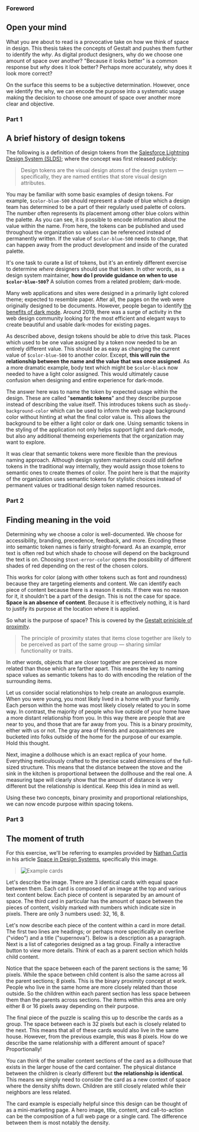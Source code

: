 ### Foreword
## Open your mind

What you are about to read is a provocative take on how we think of space in design. This thesis takes the concepts of Gestalt and pushes them further to identify the _why_. As digital product designers, why do we choose one amount of space over another? "Because it looks better" is a common response but _why_ does it look better? Perhaps more accurately, why does it look more correct?

On the surface this seems to be a subjective determination. However, once we identify the why, we can encode the purpose into a systematic usage making the decision to choose one amount of space over another more clear and objective.

### Part 1
## A brief history of design tokens

The following is a definition of design tokens from the [Salesforce Lightning Design System (SLDS)](https://www.lightningdesignsystem.com/design-tokens/); where the concept was first released publicly:

> Design tokens are the visual design atoms of the design system — specifically, they are named entities that store visual design attributes.

You may be familiar with some basic examples of design tokens. For example, `$color-blue-500` should represent a shade of blue which a design team has determined to be a part of their regularly used palette of colors. The number often represents its placement among other blue colors within the palette. As you can see, it is possible to encode information about the value within the name. From here, the tokens can be published and used throughout the organization so values can be referenced instead of permanently written. If the value of `$color-blue-500` needs to change, that can happen away from the product development and inside of the curated palette.

It's one task to curate a list of tokens, but it's an entirely different exercise to determine _where_ designers should use that token. In other words, as a design system maintainer, **how do I provide guidance on when to use `$color-blue-500`?** A solution comes from a related problem; dark-mode.

Many web applications and sites were designed in a primarily light colored theme; expected to resemble paper. After all, the pages on the web were originally designed to be documents. However, people began to identify [the benefits of dark mode](https://blog.weekdone.com/why-you-should-switch-on-dark-mode/). Around 2019, there was a surge of activity in the web design community looking for the most efficient and elegant ways to create beautiful and usable dark-modes for existing pages.

As described above, design tokens should be able to drive this task. Places which used to be one value assigned by a token now needed to be an entirely different value. This should be as easy as changing the current value of `$color-blue-500` to another color. Except, **this will ruin the relationship between the name and the value that was once assigned**. As a more dramatic example, body text which might be `$color-black` now needed to have a light color assigned. This would ultimately cause confusion when designing and entire experience for dark-mode.

The answer here was to name the token by expected usage within the design. These are called "**semantic tokens**" and they describe purpose instead of describing the value itself. This introduces tokens such as `$body-background-color` which can be used to inform the web page background color without hinting at what the final color value is. This allows the background to be either a light color or dark one. Using semantic tokens in the styling of the application not only helps support light and dark-mode, but also any additional themeing experiements that the organization may want to explore.

It was clear that semantic tokens were more flexible than the previous naming approach. Although design system maintainers could still define tokens in the traditional way internally, they would assign those tokens to semantic ones to create themes of color. The point here is that the majority of the organization uses semantic tokens for stylistic choices instead of permanent values or traditional design token named resources.

### Part 2
## Finding meaning in the void

Determining why we choose a color is well-documented. We choose for accessibility, branding, precedence, feedback, and more. Encoding these into semantic token names is fairly straight-forward. As an example, error text is often red but which shade to choose will depend on the background the text is on. Choosing `$text-error-color` opens the possibility of different shades of red depending on the rest of the chosen colors.

This works for color (along with other tokens such as font and roundness) because they are targeting elements and content. We can identify each piece of content because there is a reason it exists. If there was no reason for it, it shouldn't be a part of the design. This is not the case for space. **Space is an absence of content**. Because it is effectively nothing, it is hard to justify its purpose at the location where it is applied.

So what is the purpose of space? This is covered by the [Gestalt priniciple of proximity](https://www.nngroup.com/articles/gestalt-proximity/).

> The principle of proximity states that items close together are likely to be perceived as part of the same group — sharing similar functionality or traits.

In other words, objects that are closer together are perceived as more related than those which are farther apart. This means the key to naming space values as semantic tokens has to do with encoding the relation of the surrounding items.

Let us consider social relationships to help create an analogous example. When you were young, you most likely lived in a home with your family. Each person within the home was most likely closely related to you in some way. In contrast, the majority of people who live outside of your home have a more distant relationship from you. In this way there are people that are near to you, and those that are far away from you. This is a binary proximity, either with us or not. The gray area of friends and acquaintences are bucketed into folks outside of the home for the purpose of our example. Hold this thought.

Next, imagine a dollhouse which is an exact replica of your home. Everything meticulously crafted to the precise scaled dimensions of the full-sized structure. This means that the distance between the stove and the sink in the kitchen is proportional between the dollhouse and the real one. A measuring tape will clearly show that the amount of distance is very different but the relationship is identical. Keep this idea in mind as well.

Using these two concepts, binary proximity and proportional relationships, we can now encode purpose within spacing tokens.

### Part 3
## The moment of truth

For this exercise, we'll be referring to examples provided by [Nathan Curtis](https://twitter.com/nathanacurtis) in his article [Space in Design Systems](https://medium.com/eightshapes-llc/space-in-design-systems-188bcbae0d62), specifically this image.

> ![Example cards](nathan-curtis-space.png)

Let's describe the image. There are 3 identical cards with equal space between them. Each card is composed of an image at the top and various text content below. Each piece of content is separated by an amount of space. The third card in particular has the amount of space between the pieces of content, visibly marked with numbers which indicate size in pixels. There are only 3 numbers used: 32, 16, 8.

Let's now describe each piece of the content within a card in more detail. The first two lines are headings; or perhaps more specifically an overline ("video") and a title ("supernova"). Below is a description as a paragraph. Next is a list of categories designed as a tag group. Finally a interactive button to view more details. Think of each as a parent section which holds child content.

Notice that the space between each of the parent sections is the same; 16 pixels. While the space between child content is also the same across all the parent sections; 8 pixels. This is the binary proximity concept at work. People who live in the same home are more closely related than those outside. So the children within each parent section has less space between them than the parents across sections. The items within this area are only either 8 or 16 pixels away depending on their purpose.

The final piece of the puzzle is scaling this up to describe the cards as a group. The space between each is 32 pixels but each is closely related to the next. This means that all of these cards would also live in the same house. However, from the previous example, this was 8 pixels. How do we describe the same relationship with a different amount of space? Proportionally!

You can think of the smaller content sections of the card as a dollhouse that exists in the larger house of the card container. The physical distance between the children is clearly different but **the relationship is identical**. This means we simply need to consider the card as a new context of space where the density shifts down. Children are still closely related while their neighbors are less related.

The card example is especially helpful since this design can be thought of as a mini-marketing page. A hero image, title, content, and call-to-action can be the composition of a full web page or a single card. The difference between them is most notably the density.

